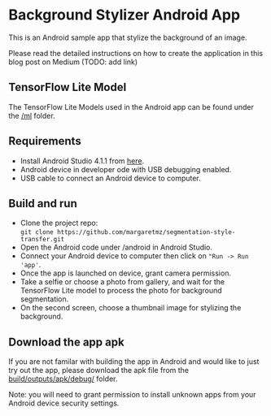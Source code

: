 # Background Stylizer Android App

This is an Android sample app that stylize the background of an image.  

Please read the detailed instructions on how to create the application in this blog post on Medium (TODO: add link)

## TensorFlow Lite Model
The TensorFlow Lite Models used in the Android app can be found under the [/ml](./ml) folder.

## Requirements
* Install Android Studio 4.1.1 from [here](https://developer.android.com/studio).
* Android device in developer ode with USB debugging enabled.
* USB cable to connect an Android device to computer.

## Build and run
* Clone the project repo:  
`git clone https://github.com/margaretmz/segmentation-style-transfer.git`  
* Open the Android code under /android in Android Studio.
* Connect your Android device to computer then click on `"Run -> Run 'app'`.
* Once the app is launched on device, grant camera permission.
* Take a selfie or choose a photo from gallery, and wait for the TensorFlow Lite model to process the photo for background segmentation.
* On the second screen, choose a thumbnail image for stylizing the background.

## Download the app apk
If you are not familar with building the app in Android and would like to just try out the app, please download the apk file from the [build/outputs/apk/debug/](app/build/outputs/apk/debug) folder.   

Note: you will need to grant permission to install unknown apps from your Android device security settings. 
